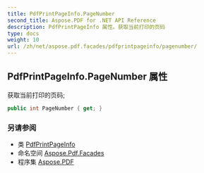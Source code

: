 ```yaml
---
title: PdfPrintPageInfo.PageNumber
second_title: Aspose.PDF for .NET API Reference
description: PdfPrintPageInfo 属性。获取当前打印的页码
type: docs
weight: 10
url: /zh/net/aspose.pdf.facades/pdfprintpageinfo/pagenumber/
---
```

## PdfPrintPageInfo.PageNumber 属性

获取当前打印的页码;

```csharp
public int PageNumber { get; }
```

### 另请参阅

* 类 [PdfPrintPageInfo](../)
* 命名空间 [Aspose.Pdf.Facades](../../../aspose.pdf.facades/)
* 程序集 [Aspose.PDF](../../../)
